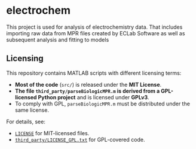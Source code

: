 # electrochem
This project is used for analysis of electrochemistry data.
That includes importing raw data from MPR files created by ECLab Software as well as subsequent analysis and fitting to models

## Licensing

This repository contains MATLAB scripts with different licensing terms:

- **Most of the code** (`src/`) is released under the **MIT License**.
- **The file `third_party/parseBiologicMPR.m` is derived from a GPL-licensed Python project** and is licensed under **GPLv3**.
- To comply with GPL, `parseBiologicMPR.m` must be distributed under the same license.

For details, see:
- [`LICENSE`](./LICENSE) for MIT-licensed files.
- [`third_party/LICENSE_GPL.txt`](./third_party/LICENSE_GPL.txt) for GPL-covered code.
